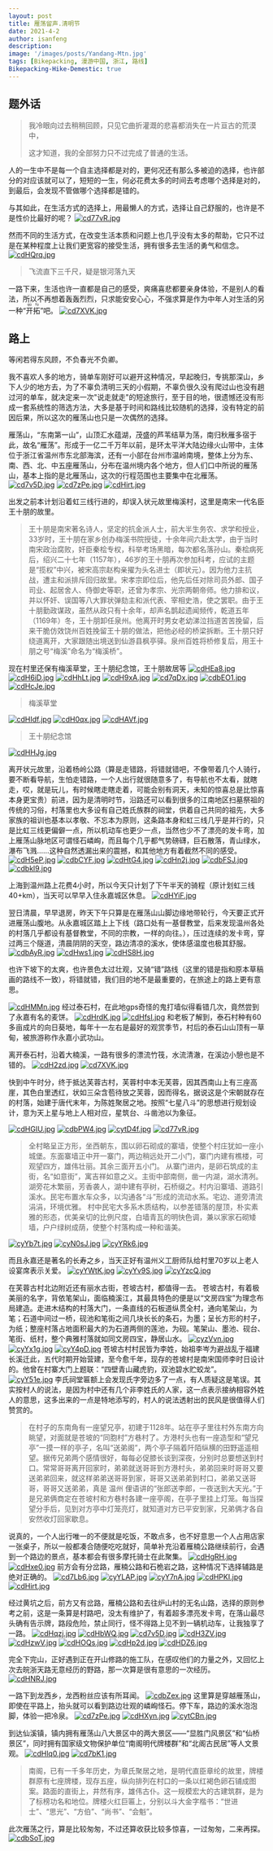 ```yaml
---
layout: post
title: 雁荡留声.清明节
date: 2021-4-2
author: isanfeng
description:
image: '/images/posts/Yandang-Mtn.jpg'
tags: [Bikepacking, 漫游中国, 浙江, 路线]
Bikepacking-Hike-Demestic: true
---
```

## 题外话

> 我冷眼向过去稍稍回顾，只见它曲折灌溉的悲喜都消失在一片亘古的荒漠中，
>
> 这才知道，我的全部努力只不过完成了普通的生活。

人的一生中不是每一个自主选择都是对的，更何况还有那么多被迫的选择，也许部分的对应该就可以了，短短的一生，何必花费太多的时间去考虑哪个选择是对的，到最后，会发现不管做哪个选择都是错的。

与其如此，在生活方式的选择上，用最懒人的方式，选择让自己舒服的，也许是不是性价比最好的呢？
[![cd77vR.jpg](https://z3.ax1x.com/2021/04/10/cd77vR.jpg)](https://imgtu.com/i/cd77vR)

然而不同的生活方式，在改变生活本质和问题上也几乎没有太多的帮助，它只不过是在某种程度上让我们更宽容的接受生活，拥有很多去生活的勇气和信念。
[![cdHQrq.jpg](https://z3.ax1x.com/2021/04/10/cdHQrq.jpg)](https://imgtu.com/i/cdHQrq)
> 飞流直下三千尺，疑是银河落九天

一路下来，生活也许一直都是自己的感受，爽痛喜悲都要亲身体验，不是别人的看法，所以不再想着轰轰烈烈，只求能安安心心，不强求算是作为中年人对生活的另一种“<ruby>开拓<rp>(</rp><rt>qū fú</rt><rp>)</rp></ruby>”吧。
[![cd7XVK.jpg](https://z3.ax1x.com/2021/04/10/cd7XVK.jpg)](https://imgtu.com/i/cd7XVK)

## 路上

等闲若得东风顾，不负春光不负卿。

我不喜欢人多的地方，骑单车刚好可以避开这种情况，早起晚归，专挑那深山，乡下人少的地方去，为了不辜负清明三天的小假期，不辜负很久没有爬过山也没有趟过河的单车，就决定来一次"说走就走"的短途旅行，至于目的地，很遗憾还没有形成一套系统性的筛选方法，大多是基于时间和路线比较随机的选择，没有特定的前因后果，所以这次的雁荡山也只是一次偶然的选择。

雁荡山，“东南第一山”，山顶汇水蕴湖，茂盛的芦苇结草为荡，南归秋雁多宿于此，故名“雁荡”。形成于一亿二千万年以前，是环太平洋大陆边缘火山带中，主体位于浙江省温州市东北部海滨，还有一小部在台州市温岭南境，整体上分为东、南、西、北、中五座雁荡山，分布在温州境内各个地方，但人们口中所说的雁荡山，基本上指的是北雁荡山，这次的行程范围也主要集中在北雁荡。
[![cd7v5D.jpg](https://z3.ax1x.com/2021/04/10/cd7v5D.jpg)](https://imgtu.com/i/cd7v5D)
[![cd7zPe.jpg](https://z3.ax1x.com/2021/04/10/cd7zPe.jpg)](https://imgtu.com/i/cd7zPe)
[![cdHirt.jpg](https://z3.ax1x.com/2021/04/10/cdHirt.jpg)](https://imgtu.com/i/cdHirt)

出发之前本计划沿着虹三线行进的，却误入状元故里梅溪村，这里是南宋一代名臣王十朋的故里。
> 王十朋是南宋著名诗人，坚定的抗金派人士，前大半生务农、求学和授业，33岁时，王十朋在家乡创办梅溪书院授徒，十余年间六赴太学，由于当时南宋政治腐败，奸臣秦桧专权，科举考场黑暗，每次都名落孙山。秦桧病死后，绍兴二十七年（1157年），46岁的王十朋再次参加科考，应试的主题是“揽权”中兴，被宋高宗赵构亲擢为头名进士（即状元）。因为他力主抗战，遭主和派排斥回归故里。宋孝宗即位后，他先后任对除司员外郎、国子司业、起居舍人、侍御史等职，还曾为孝宗、光宗两朝帝师。他力排和议，并以怀奸、误国等八大罪状弹劾主和派代表、宰相史浩，使之罢职。由于王十朋勤政谋政，虽然从政只有十余年，却声名鹊起遗闻频传，乾道五年（1169年）冬，王十朋卸任泉州。他离开时男女老幼涕泣挡道苦苦挽留，后来干脆仿效饶州百姓挽留王十朋的做法，把他必经的桥梁拆断。王十朋只好绕道离开，大家跟随出境送到仙游县枫亭驿。泉州百姓将桥修复后，用王十朋之号“梅溪”命名为“梅溪桥”。

现在村里还保有梅溪草堂，王十朋纪念馆，王十朋故居等
[![cdHEa8.jpg](https://z3.ax1x.com/2021/04/10/cdHEa8.jpg)](https://imgtu.com/i/cdHEa8)
[![cdH6iD.jpg](https://z3.ax1x.com/2021/04/10/cdH6iD.jpg)](https://imgtu.com/i/cdH6iD)
[![cdHhLt.jpg](https://z3.ax1x.com/2021/04/10/cdHhLt.jpg)](https://imgtu.com/i/cdHhLt)
[![cdH9xA.jpg](https://z3.ax1x.com/2021/04/10/cdH9xA.jpg)](https://imgtu.com/i/cdH9xA)
[![cd7qDx.jpg](https://z3.ax1x.com/2021/04/10/cd7qDx.jpg)](https://imgtu.com/i/cd7qDx)
[![cdbEO1.jpg](https://z3.ax1x.com/2021/04/10/cdbEO1.jpg)](https://imgtu.com/i/cdbEO1)
[![cdHcJe.jpg](https://z3.ax1x.com/2021/04/10/cdHcJe.jpg)](https://imgtu.com/i/cdHcJe)
> 梅溪草堂

[![cdHIdf.jpg](https://z3.ax1x.com/2021/04/10/cdHIdf.jpg)](https://imgtu.com/i/cdHIdf)
[![cdH0qx.jpg](https://z3.ax1x.com/2021/04/10/cdH0qx.jpg)](https://imgtu.com/i/cdH0qx)
[![cdHAVf.jpg](https://z3.ax1x.com/2021/04/10/cdHAVf.jpg)](https://imgtu.com/i/cdHAVf)
> 王十朋纪念馆

[![cdHHJg.jpg](https://z3.ax1x.com/2021/04/10/cdHHJg.jpg)](https://imgtu.com/i/cdHHJg)

离开状元故里，沿着杨岭公路（算是走错路，将错就错吧，不像带着几个人骑行，要不断看导航，生怕走错路，一个人出行就很随意多了，有导航也不太看，就瞎走，哎，就是玩儿，有时候瞎走瞎走着，可能会别有洞天，未知的惊喜总是比惊喜本身更宝贵）前进，因为是清明时节，沿路还可以看到很多的江南地区扫墓祭祖的传统的习俗，村落里也大多设有自己姓氏族群的祠堂，供着自己共同的祖先，大多家族的祖训也基本以孝敬、不忘本为原则，这条路本身和虹三线几乎是并行的，只是比虹三线更偏僻一点，所以机动车也更少一点，当然也少不了漂亮的发卡弯，加上雁荡山脉地区可谓怪石嶙峋，而且每个几乎都气势磅礴，巨石散落，青山绿水，瀑布飞溅……这种自然透漏出来的震撼，和其他地方有着截然不同的感受。
[![cdH5eP.jpg](https://z3.ax1x.com/2021/04/10/cdH5eP.jpg)](https://imgtu.com/i/cdH5eP)
[![cdbCYF.jpg](https://z3.ax1x.com/2021/04/10/cdbCYF.jpg)](https://imgtu.com/i/cdbCYF)
[![cdHtG4.jpg](https://z3.ax1x.com/2021/04/10/cdHtG4.jpg)](https://imgtu.com/i/cdHtG4)
[![cdHn2j.jpg](https://z3.ax1x.com/2021/04/10/cdHn2j.jpg)](https://imgtu.com/i/cdHn2j)
[![cdbFSJ.jpg](https://z3.ax1x.com/2021/04/10/cdbFSJ.jpg)](https://imgtu.com/i/cdbFSJ)
[![cdbkl9.jpg](https://z3.ax1x.com/2021/04/10/cdbkl9.jpg)](https://imgtu.com/i/cdbkl9)

上海到温州路上花费4小时，所以今天只计划了下午半天的骑程（原计划虹三线40+km），当天可以早早入住永嘉城区休息。
[![cdHYiF.jpg](https://z3.ax1x.com/2021/04/10/cdHYiF.jpg)](https://imgtu.com/i/cdHYiF)

翌日清晨，早早退房，昨天下午只算是在雁荡山山脚边缘地带轮行，今天要正式开进雁荡山腹地。从永嘉城区踏上上下线（路口处有一基督教堂，后来发现温州各处的村落几乎都设有基督教堂，不同的宗教，一样的向往。），压过连续的发卡弯，穿过两三个隧道，清晨阴阴的天空，路边清凉的溪水，使体感温度也极其舒服。
[![cdbAyR.jpg](https://z3.ax1x.com/2021/04/10/cdbAyR.jpg)](https://imgtu.com/i/cdbAyR)
[![cdHws1.jpg](https://z3.ax1x.com/2021/04/10/cdHws1.jpg)](https://imgtu.com/i/cdHws1)
[![cdHS8H.jpg](https://z3.ax1x.com/2021/04/10/cdHS8H.jpg)](https://imgtu.com/i/cdHS8H)

也许下坡下的太爽，也许景色太过壮观，又骑“错”路线（这里的错是指和原本草稿画的路线不一致），将错就错，我们目的地不是最重要的，在旅途上的路上更有意思。

[![cdHMMn.jpg](https://z3.ax1x.com/2021/04/10/cdHMMn.jpg)](https://imgtu.com/i/cdHMMn)
经过泰石村，在此地gps奇怪的鬼打墙似得看错几次，竟然尝到了永嘉有名的麦饼。
[![cdHrdK.jpg](https://z3.ax1x.com/2021/04/10/cdHrdK.jpg)](https://imgtu.com/i/cdHrdK)
[![cdHfsI.jpg](https://z3.ax1x.com/2021/04/10/cdHfsI.jpg)](https://imgtu.com/i/cdHfsI)
和老板了解到，泰石村种有60多亩成片的向日葵地，每年十一左右是最好的观赏季节，村后的泰石山山顶有一草甸，被旅游称作永嘉小武功山。

离开泰石村，沿着大楠溪，一路有很多的漂流竹筏，水流清澈，在溪边小憩也是不错的。
[![cdH2zd.jpg](https://z3.ax1x.com/2021/04/10/cdH2zd.jpg)](https://imgtu.com/i/cdH2zd)
[![cd7XVK.jpg](https://z3.ax1x.com/2021/04/10/cd7XVK.jpg)](https://imgtu.com/i/cd7XVK)

快到中午时分，终于抵达芙蓉古村，芙蓉村中本无芙蓉，因其西南山上有三座高崖，其色白里透红，状如三朵含苞待放之芙蓉，因而得名，据说这是个宋朝就存在的村落，始建于唐代末年，为陈姓聚居之地。按照“七星八斗”的思想进行规划设计，意为天上星与地上人相对应，星筑台、斗凿池以为象征。

[![cdHGIU.jpg](https://z3.ax1x.com/2021/04/10/cdHGIU.jpg)](https://imgtu.com/i/cdHGIU)
[![cdbPW4.jpg](https://z3.ax1x.com/2021/04/10/cdbPW4.jpg)](https://imgtu.com/i/cdbPW4)
[![cytD4f.jpg](https://z3.ax1x.com/2021/04/13/cytD4f.jpg)](https://imgtu.com/i/cytD4f)
[![cd77vR.jpg](https://z3.ax1x.com/2021/04/10/cd77vR.jpg)](https://imgtu.com/i/cd77vR)

> 全村略呈正方形，坐西朝东，围以卵石砌成的寨墙，使整个村庄犹如一座小城堡。东面寨墙正中开一寨门，两边稍远处开二小门，寨门内建有樵楼，可观望四方，雄伟壮丽。其余三面开五小门。
从寨门进内，是卵石筑成的主街，名“如意街”，寓吉祥如意之义。主街中部南侧，凿一内湖，湖水清冽。
湖旁花木繁丽，芳香袭人，湖中建有亭树，石桥缀之。村内沿寨墙、道路引溪水。民宅布置水车众多，以沟通各“斗”形成的流动水系。宅边、道旁清流涓涓，环境优雅。
村中民宅大多系木质结构，以参差错落的屋顶，朴实素雅的形态，优美亲切的比例尺度，白墙青瓦的明快色调，兼以家家石砌矮墙，户户绿树成荫，使整个村落构成一种和谐美。

[![cyYb7t.jpg](https://z3.ax1x.com/2021/04/13/cyYb7t.jpg)](https://imgtu.com/i/cyYb7t)
[![cyN0sJ.jpg](https://z3.ax1x.com/2021/04/13/cyN0sJ.jpg)](https://imgtu.com/i/cyN0sJ)
[![cyYRk6.jpg](https://z3.ax1x.com/2021/04/13/cyYRk6.jpg)](https://imgtu.com/i/cyYRk6)

而且永嘉还是著名的长寿之乡，当天正好有温州义工厨师队给村里70岁以上老人设宴席表示关爱。
[![cyYWtK.jpg](https://z3.ax1x.com/2021/04/13/cyYWtK.jpg)](https://imgtu.com/i/cyYWtK)
[![cyYv9S.jpg](https://z3.ax1x.com/2021/04/13/cyYv9S.jpg)](https://imgtu.com/i/cyYv9S)
[![cyYzcQ.jpg](https://z3.ax1x.com/2021/04/13/cyYzcQ.jpg)](https://imgtu.com/i/cyYzcQ)

在芙蓉古村北边附近还有丽水古街，苍坡古村，都值得一去。
苍坡古村，有着极美丽的名字，背依笔架山，面临楠溪江，其最具特色的便是以“文房四宝”为理念布局建造。走进木结构的村落大门，一条直线的石板道纵贯全村，通向笔架山，为笔；石道中间过一桥，砚池和笔街之间几块长长的条石，为墨；呈长方形的村子，为纸；整座村落占地面积最大的为石道两侧的莲池，为砚。笔架山、墨池、砚台、笔街、纸村，整个典雅村落就如同文房四宝，静居山水。
[![cyzVvn.jpg](https://z3.ax1x.com/2021/04/14/cyzVvn.jpg)](https://imgtu.com/i/cyzVvn)
[![cyYx1g.jpg](https://z3.ax1x.com/2021/04/13/cyYx1g.jpg)](https://imgtu.com/i/cyYx1g)
[![cyY4pD.jpg](https://z3.ax1x.com/2021/04/13/cyY4pD.jpg)](https://imgtu.com/i/cyY4pD)
苍坡古村村民皆为李姓，始祖李岑为避战乱于福建长溪迁此，五代时期开始营建，至今愈千年，现存的苍坡村是南宋国师李时日设计的。他曾在村寨大门上题联：“四壁青山藏虎豹，双池碧水贮蛟龙”。
[![cyY51e.jpg](https://z3.ax1x.com/2021/04/13/cyY51e.jpg)](https://imgtu.com/i/cyY51e)
李氏祠堂匾额上会发现氏字旁边多了一点，有人质疑这是笔误。其实按村人的说法，是因为村中还有几个非李姓氏的人家，这一点表示接纳相容外姓人的意思，这多出来的一点是特地添写的，村人的说法透射出的民风是很值得人们赞赏的。

> 在村子的东南角有一座望兄亭，初建于1128年。站在亭子里往村外东南方向眺望，对面就是苍坡的“同胞村”方巷村了。方港村头也有一座造型和“望兄亭”一摸一样的亭子，名叫“送弟阁”，两个亭子隔着阡陌纵横的田野遥遥相望。据传兄弟两个感情很好，每每必促膝长谈到深夜，分别时总要想送到村口。常常哥哥离开回家时，弟弟就送哥哥到方港村头，弟弟回来时哥哥又要送弟弟回来，就这样弟弟送哥哥到家，哥哥又送弟弟到村口，弟弟又送哥哥，哥哥又送弟弟，真是 温州 俚语讲的“张郎送李郎，一夜送到大天光。”于是兄弟俩商定在苍坡村和方巷村各建一座亭阁，在亭子里挂上灯笼。每当探望分手后，见到对方亭中灯笼亮灯，就知道对方已平安到家，兄弟俩才各自安然收灯回家歇息。

说真的，一个人出行唯一的不便就是吃饭，不敢点多，也不好意思一个人占用店家一张桌子，所以一般都凑合随便吃吃就好，简单补充沿着雁楠公路继续前行，会遇到一个路边的景点，基本都会有很多摩托骑士在此聚集。
[![cdHgRH.jpg](https://z3.ax1x.com/2021/04/10/cdHgRH.jpg)](https://imgtu.com/i/cdHgRH)
[![cdHxe0.jpg](https://z3.ax1x.com/2021/04/10/cdHxe0.jpg)](https://imgtu.com/i/cdHxe0)
前方会有分岔路，雁楠公路和石桅岩之路，这种情况下选择辅路是绝对正确的。
[![cd7Lb6.jpg](https://z3.ax1x.com/2021/04/10/cd7Lb6.jpg)](https://imgtu.com/i/cd7Lb6)
[![cyYLAP.jpg](https://z3.ax1x.com/2021/04/13/cyYLAP.jpg)](https://imgtu.com/i/cyYLAP)
[![cyY7nA.jpg](https://z3.ax1x.com/2021/04/13/cyY7nA.jpg)](https://imgtu.com/i/cyY7nA)
[![cdHPKI.jpg](https://z3.ax1x.com/2021/04/10/cdHPKI.jpg)](https://imgtu.com/i/cdHPKI)
[![cdHirt.jpg](https://z3.ax1x.com/2021/04/10/cdHirt.jpg)](https://imgtu.com/i/cdHirt)

经过黄坑之后，前方又有岔路，雁楠公路和去往炉山村的无名山路，选择的原则参考之前，这是一条算是村路吧，没太有维护了，有着超多漂亮发卡弯，在落山最尽头确有告示牌，路段危险，禁止同行，怪不得路上见不到一辆机动车，让我独享了一路。
[![cdHqzj.jpg](https://z3.ax1x.com/2021/04/10/cdHqzj.jpg)](https://imgtu.com/i/cdHqzj)
[![cdHbWQ.jpg](https://z3.ax1x.com/2021/04/10/cdHbWQ.jpg)](https://imgtu.com/i/cdHbWQ)
[![cd7v5D.jpg](https://z3.ax1x.com/2021/04/10/cd7v5D.jpg)](https://imgtu.com/i/cd7v5D)
[![cdH3ZV.jpg](https://z3.ax1x.com/2021/04/10/cdH3ZV.jpg)](https://imgtu.com/i/cdH3ZV)
[![cdHzwV.jpg](https://z3.ax1x.com/2021/04/10/cdHzwV.jpg)](https://imgtu.com/i/cdHzwV)
[![cdHOQs.jpg](https://z3.ax1x.com/2021/04/10/cdHOQs.jpg)](https://imgtu.com/i/cdHOQs)
[![cdHp2d.jpg](https://z3.ax1x.com/2021/04/10/cdHp2d.jpg)](https://imgtu.com/i/cdHp2d)
[![cdHDZ6.jpg](https://z3.ax1x.com/2021/04/10/cdHDZ6.jpg)](https://imgtu.com/i/cdHDZ6)

完全下完山，正好遇到正在开山修路的施工队，在感叹他们的力量之外，又回忆上次去皖浙天路无意经历的野路，那一次算是很有意思的一次经历。
[![cdHNRJ.jpg](https://z3.ax1x.com/2021/04/10/cdHNRJ.jpg)](https://imgtu.com/i/cdHNRJ)

一路下到龙西乡，龙西粉丝应该有所耳闻。
[![cdbZex.jpg](https://z3.ax1x.com/2021/04/10/cdbZex.jpg)](https://imgtu.com/i/cdbZex)
这里算是穿越雁荡山，即使在平路上，抬头就可以看到路边壮观的嶙峋怪石。停下车，路边的溪水泡泡脚，体验一把冷泉。
[![cd7zPe.jpg](https://z3.ax1x.com/2021/04/10/cd7zPe.jpg)](https://imgtu.com/i/cd7zPe)
[![cdHXyn.jpg](https://z3.ax1x.com/2021/04/10/cdHXyn.jpg)](https://imgtu.com/i/cdHXyn)
[![cytCBn.jpg](https://z3.ax1x.com/2021/04/13/cytCBn.jpg)](https://imgtu.com/i/cytCBn)

到达仙溪镇，镇内拥有雁荡山八大景区中的两大景区——“显胜门风景区”和“仙桥景区”，同时拥有国家级文物保护单位“南阁明代牌楼群”和“北阁古民居”等人文景观。
[![cdHlq0.jpg](https://z3.ax1x.com/2021/04/10/cdHlq0.jpg)](https://imgtu.com/i/cdHlq0)
[![cd7bK1.jpg](https://z3.ax1x.com/2021/04/10/cd7bK1.jpg)](https://imgtu.com/i/cd7bK1)
> 南阁，已有一千多年历史，为章氏聚居之地，是明代直臣章纶的故里，牌楼群原有七座牌楼，现存五座，纵向排列在村口的一条以红褐色卵石铺成图案。路面的直街上，井然有序，雄伟古仆。这一规模宏大的古建筑群，是为了标榜功名和地位。牌楼火红巨匾上，分别以斗大金字楷书：“世进士”、“思光”、“方伯”、“尚书”、“会魁”。

此次雁荡之行，算是比较匆匆，不过还算收获比较多惊喜，一过匆匆，二来再探。
[![cdbSoT.jpg](https://z3.ax1x.com/2021/04/10/cdbSoT.jpg)](https://imgtu.com/i/cdbSoT)
